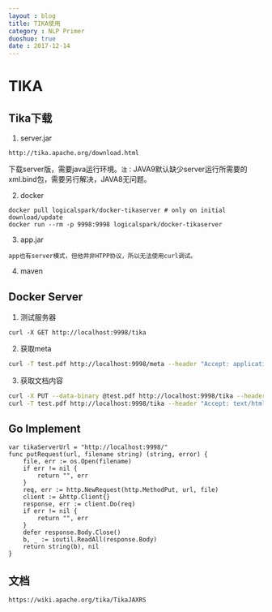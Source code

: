 ```yaml
---
layout : blog
title: TIKA使用
category : NLP Primer
duoshuo: true
date : 2017-12-14
---
```

# TIKA

## Tika下载
1. server.jar
```
http://tika.apache.org/download.html
```
下载server版，需要java运行环境。`注：`JAVA9默认缺少server运行所需要的xml.bind包，需要另行解决，JAVA8无问题。

2. docker
```
docker pull logicalspark/docker-tikaserver # only on initial download/update
docker run --rm -p 9998:9998 logicalspark/docker-tikaserver
```

3. app.jar
```
app也有server模式，但他并非HTPP协议，所以无法使用curl调试。
```

4. maven

## Docker Server
1. 测试服务器
```
curl -X GET http://localhost:9998/tika 
```
2. 获取meta
```bash
curl -T test.pdf http://localhost:9998/meta --header "Accept: application/json"
```
3. 获取文档内容
```bash
curl -X PUT --data-binary @test.pdf http://localhost:9998/tika --header "Content-Type: text/pdf"
curl -T test.pdf http://localhost:9998/tika --header "Accept: text/html" # 返回html，带标签，可不带header
```

## Go Implement
```golang
var tikaServerUrl = "http://localhost:9998/"
func putRequest(url, filename string) (string, error) {
	file, err := os.Open(filename)
	if err != nil {
		return "", err
	}
	req, err := http.NewRequest(http.MethodPut, url, file)
	client := &http.Client{}
	response, err := client.Do(req)
	if err != nil {
		return "", err
	}
	defer response.Body.Close()
	b, _ := ioutil.ReadAll(response.Body)
	return string(b), nil
}
```

## 文档
```
https://wiki.apache.org/tika/TikaJAXRS
```
